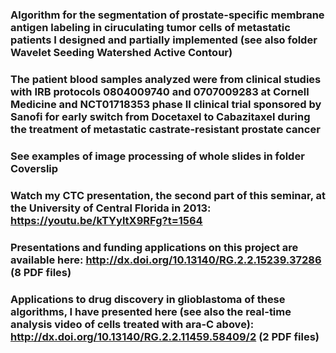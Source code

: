 ### Algorithm for the segmentation of prostate-specific membrane antigen labeling in ciruculating tumor cells of metastatic patients I designed and partially implemented (see also folder Wavelet Seeding Watershed Active Contour)

### The patient blood samples analyzed were from clinical studies with IRB protocols 0804009740 and 0707009283 at Cornell Medicine and NCT01718353 phase II clinical trial sponsored by Sanofi for early switch from Docetaxel to Cabazitaxel during the treatment of metastatic castrate-resistant prostate cancer 

### See examples of image processing of whole slides in folder Coverslip

### Watch my CTC presentation, the second part of this seminar, at the University of Central Florida in 2013: https://youtu.be/kTYyltX9RFg?t=1564

### Presentations and funding applications on this project are available here: http://dx.doi.org/10.13140/RG.2.2.15239.37286 (8 PDF files) 

### Applications to drug discovery in glioblastoma of these algorithms, I have presented here (see also the real-time analysis video of cells treated with ara-C above): http://dx.doi.org/10.13140/RG.2.2.11459.58409/2 (2 PDF files) 
